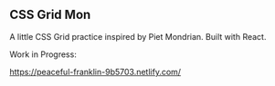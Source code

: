 ## CSS Grid Mon
A little CSS Grid practice inspired by Piet Mondrian. Built with React.

Work in Progress:

https://peaceful-franklin-9b5703.netlify.com/
